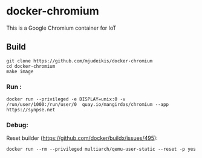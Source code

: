 # docker-chromium
This is a Google Chromium container for IoT

## Build

```
git clone https://github.com/mjudeikis/docker-chromium
cd docker-chromium
make image
```

### Run :
```
docker run --privileged -e DISPLAY=unix:0 -v /run/user/1000:/run/user/0  quay.io/mangirdas/chromium --app https://synpse.net
```


### Debug:



Reset builder (https://github.com/docker/buildx/issues/495):
```
docker run --rm --privileged multiarch/qemu-user-static --reset -p yes
```